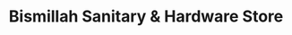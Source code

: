 ---
title: "Bismillah Sanitary & Hardware Store"
url: /karachi/bismillah-sanitary-und-hardware-store/
shop: Eisenwaren
---